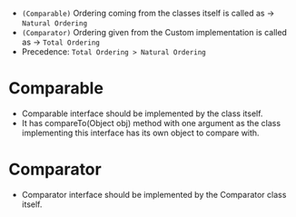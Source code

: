 - `(Comparable)` Ordering coming from the classes itself is called as -> `Natural Ordering`
- `(Comparator)` Ordering given from the Custom implementation is called as -> `Total Ordering`
- Precedence: `Total Ordering > Natural Ordering`

# Comparable
- Comparable interface should be implemented by the class itself.
- It has compareTo(Object obj) method with one argument as the class implementing this interface has its own object to compare with.


# Comparator
- Comparator interface should be implemented by the Comparator class itself.
